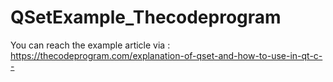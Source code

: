# QSetExample_Thecodeprogram
You can reach the example article via : https://thecodeprogram.com/explanation-of-qset-and-how-to-use-in-qt-c--
